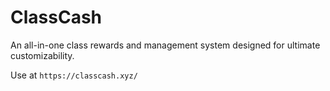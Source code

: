 # ClassCash

An all-in-one class rewards and management system designed for ultimate customizability.

Use at `https://classcash.xyz/`
